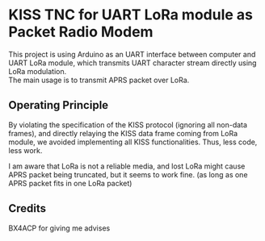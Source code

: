 # KISS TNC for UART LoRa module as Packet Radio Modem
This project is using Arduino as an UART interface between computer and UART LoRa module, which transmits UART character stream directly using LoRa modulation.  
The main usage is to transmit APRS packet over LoRa.

## Operating Principle
By violating the specification of the KISS protocol (ignoring all non-data frames), and directly relaying the KISS data frame coming from LoRa module, we avoided implementing all KISS functionalities. Thus, less code, less work.  

I am aware that LoRa is not a reliable media, and lost LoRa might cause APRS packet being truncated, but it seems to work fine. (as long as one APRS packet fits in one LoRa packet)

## Credits
BX4ACP for giving me advises
